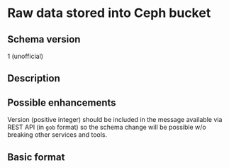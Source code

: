 # Raw data stored into Ceph bucket

## Schema version

1 (unofficial)

## Description

## Possible enhancements

Version (positive integer) should be included in the message available via REST
API (in `gob` format) so the schema change will be possible w/o breaking other
services and tools.

## Basic format

